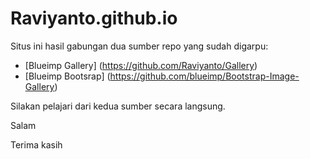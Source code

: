 # Raviyanto.github.io
Situs ini hasil gabungan dua sumber repo yang sudah digarpu:
  * [Blueimp Gallery] (https://github.com/Raviyanto/Gallery)
  * [Blueimp Bootsrap] (https://github.com/blueimp/Bootstrap-Image-Gallery)

Silakan pelajari dari kedua sumber secara langsung.

Salam

Terima kasih
